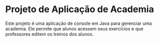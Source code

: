 # Projeto de Aplicação de Academia

Este projeto é uma aplicação de console em Java para gerenciar uma academia. Ele permite que alunos acessem seus exercícios e que professores editem os treinos dos alunos.